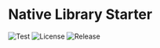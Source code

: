 # Native Library Starter

![Test](https://img.shields.io/github/workflow/status/NobiDev/native-library-starter/Test/main)
![License](https://img.shields.io/github/license/NobiDev/native-library-starter)
![Release](https://img.shields.io/github/v/release/NobiDev/native-library-starter)
